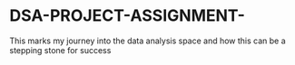 # DSA-PROJECT-ASSIGNMENT-
This marks my journey into the data analysis space and how this can be a stepping stone for success 
